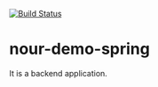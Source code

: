 [![Build Status](https://travis-ci.com/NoorKrichen/nour-demo-spring.svg?token=CSQ66XizRQksiBMQPuMx&branch=master)](https://travis-ci.com/NoorKrichen/nour-demo-spring)

# nour-demo-spring
It is a backend application.

